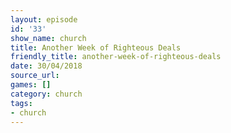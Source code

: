 ```yaml
---
layout: episode
id: '33'
show_name: church
title: Another Week of Righteous Deals
friendly_title: another-week-of-righteous-deals
date: 30/04/2018
source_url: 
games: []
category: church
tags:
- church
---
```

